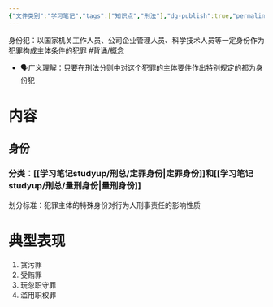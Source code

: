 ```yaml
---
{"文件类别":"学习笔记","tags":["知识点","刑法"],"dg-publish":true,"permalink":"/学习笔记studyup/刑总/身份犯/","dgPassFrontmatter":true,"created":"2024-10-31T19:20:58.810+08:00","updated":"2024-11-01T22:06:09.568+08:00"}
---
```


身份犯：以国家机关工作人员、公司企业管理人员、科学技术人员等一定身份作为犯罪构成主体条件的犯罪 #背诵/概念 
- 🗣️广义理解：只要在刑法分则中对这个犯罪的主体要件作出特别规定的都为身份犯
# 内容
## 身份
### 分类：[[学习笔记studyup/刑总/定罪身份\|定罪身份]]和[[学习笔记studyup/刑总/量刑身份\|量刑身份]]
划分标准：犯罪主体的特殊身份对行为人刑事责任的影响性质
# 典型表现
1. 贪污罪
2. 受贿罪
3. 玩忽职守罪
4. 滥用职权罪